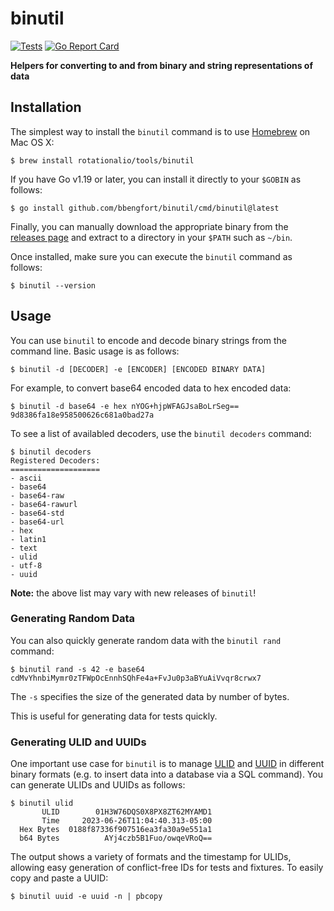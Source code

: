 # binutil

[![Tests](https://github.com/bbengfort/binutil/actions/workflows/test.yaml/badge.svg)](https://github.com/bbengfort/binutil/actions/workflows/test.yaml)
[![Go Report Card](https://goreportcard.com/badge/github.com/bbengfort/binutil)](https://goreportcard.com/report/github.com/bbengfort/binutil)

**Helpers for converting to and from binary and string representations of data**

## Installation

The simplest way to install the `binutil` command is to use [Homebrew](https://github.com/rotationalio/homebrew-tools) on Mac OS X:

```
$ brew install rotationalio/tools/binutil
```

If you have Go v1.19 or later, you can install it directly to your `$GOBIN` as follows:

```
$ go install github.com/bbengfort/binutil/cmd/binutil@latest
```

Finally, you can manually download the appropriate binary from the [releases page](https://github.com/rotationalio/whisper/releases) and extract to a directory in your `$PATH` such as `~/bin`.

Once installed, make sure you can execute the `binutil` command as follows:

```
$ binutil --version
```

## Usage

You can use `binutil` to encode and decode binary strings from the command line. Basic usage is as follows:

```
$ binutil -d [DECODER] -e [ENCODER] [ENCODED BINARY DATA]
```

For example, to convert base64 encoded data to hex encoded data:

```
$ binutil -d base64 -e hex nYOG+hjpWFAGJsaBoLrSeg==
9d8386fa18e958500626c681a0bad27a
```

To see a list of availabled decoders, use the `binutil decoders` command:

```
$ binutil decoders
Registered Decoders:
====================
- ascii
- base64
- base64-raw
- base64-rawurl
- base64-std
- base64-url
- hex
- latin1
- text
- ulid
- utf-8
- uuid
```

**Note:** the above list may vary with new releases of `binutil`!

### Generating Random Data

You can also quickly generate random data with the `binutil rand` command:

```
$ binutil rand -s 42 -e base64
cdMvYhnbiMymr0zTFWpOcEnnhSQhFe4a+FvJu0p3aBYuAiVvqr8crwx7
```

The `-s` specifies the size of the generated data by number of bytes.

This is useful for generating data for tests quickly.

### Generating ULID and UUIDs

One important use case for `binutil` is to manage [ULID](https://github.com/oklog/ulid) and [UUID](https://github.com/google/uuid) in different binary formats (e.g. to insert data into a database via a SQL command). You can generate ULIDs and UUIDs as follows:

```
$ binutil ulid
       ULID        01H3W76DQS0X8PX8ZT62MYAMD1
       Time     2023-06-26T11:04:40.313-05:00
  Hex Bytes  0188f87336f907516ea3fa30a9e551a1
  b64 Bytes          AYj4czb5B1Fuo/owqeVRoQ==
```

The output shows a variety of formats and the timestamp for ULIDs, allowing easy generation of conflict-free IDs for tests and fixtures. To easily copy and paste a UUID:

```
$ binutil uuid -e uuid -n | pbcopy
```